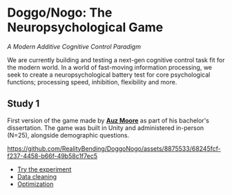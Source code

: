 # Doggo/Nogo: The Neuropsychological Game

*A Modern Additive Cognitive Control Paradigm*

We are currently building and testing a next-gen cognitive control task fit for the modern world.
In a world of fast-moving information processing, we seek to create a neuropsychological battery test for core psychological functions; processing speed, inhibition, flexibility and more.


## Study 1

First version of the game made by [**Auz Moore**](https://github.com/AuzMoore) as part of his bachelor's dissertation. The game was built in Unity and administered in-person (N=25), alongside demographic questions.

https://github.com/RealityBending/DoggoNogo/assets/8875533/68245fcf-f237-4458-b66f-49b58c1f7ec5

- [Try the experiment](https://realitybending.github.io/DoggoNogo/study1/experiment/index.html)
- [Data cleaning](https://realitybending.github.io/DoggoNogo/study1/analysis/1_cleaning.html)
- [Optimization](https://realitybending.github.io/DoggoNogo/study1/analysis/2_optimization.html)

